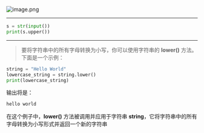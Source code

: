 ![image.png](https://cdn.nlark.com/yuque/0/2024/png/42994824/1711594518368-0e31cc81-0450-40a3-baef-bd7fe0640f2c.png#averageHue=%23f9f9f9&clientId=u825cd0e4-0c59-4&from=paste&height=619&id=uc109f466&originHeight=928&originWidth=1261&originalType=binary&ratio=1.5&rotation=0&showTitle=false&size=113185&status=done&style=none&taskId=u4b0993ce-1502-450e-870b-70955b1b25a&title=&width=840.6666666666666)

---

```python
s = str(input())
print(s.upper())
```

---

> 要将字符串中的所有字母转换为小写，你可以使用字符串的 **lower()** 方法。下面是一个示例：

```python
string = "Hello World"
lowercase_string = string.lower()
print(lowercase_string)
```
输出将是：
```python
hello world
```
在这个例子中，**lower()** 方法被调用并应用于字符串 **string**，它将字符串中的所有字母转换为小写形式并返回一个新的字符串
